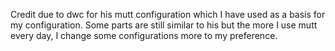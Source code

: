 Credit due to dwc for his mutt configuration which I have used as a basis for my configuration.  Some parts are still similar to his but the more I use mutt every day, I change some configurations more to my preference.

